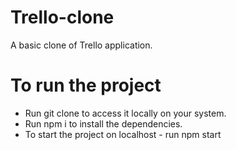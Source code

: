 # Trello-clone
A basic clone of Trello application.

<h1>To run the project </h1>
<ul>
    <li>  Run git clone <url-of-the-project> to access it locally on your system.</li>
    <li>  Run npm i to install the dependencies.</li>
    <li> To start the project on localhost - run npm start</li>
</ul>
